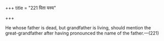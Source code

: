 +++
title = "221 पिता यस्य"

+++

He whose father is dead, but grandfather is living, should mention the great-grandfather after having pronounced the name of the father.—(221)